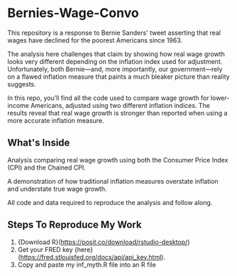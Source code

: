 # Bernies-Wage-Convo

This repository is a response to Bernie Sanders' tweet asserting that real wages have declined for the poorest Americans since 1963.

The analysis here challenges that claim by showing how real wage growth looks very different depending on the inflation index used for adjustment. Unfortunately, both Bernie—and, more importantly, our government—rely on a flawed inflation measure that paints a much bleaker picture than reality suggests.

In this repo, you’ll find all the code used to compare wage growth for lower-income Americans, adjusted using two different inflation indices. The results reveal that real wage growth is stronger than reported when using a more accurate inflation measure.

## What's Inside
Analysis comparing real wage growth using both the Consumer Price Index (CPI) and the Chained CPI.

A demonstration of how traditional inflation measures overstate inflation and understate true wage growth.

All code and data required to reproduce the analysis and follow along.

## Steps To Reproduce My Work
1) {Download R}(https://posit.co/download/rstudio-desktop/)
2) Get your FRED key {here}(https://fred.stlouisfed.org/docs/api/api_key.html).
3) Copy and paste my inf_myth.R file into an R file
